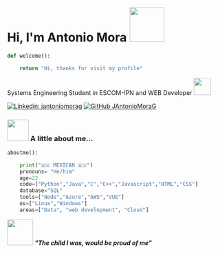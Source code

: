 # Hi, I'm Antonio Mora <img src="https://media3.giphy.com/media/YTEMRDS9gXMDmfAwpn/giphy.gif?cid=6c09b952656d60453609847391757092228eb6e05b7c8531&rid=giphy.gif&ct=s" width="80">

```python
def welcome():

    return "Hi, thanks for visit my profile"
 ```
    
Systems Engineering Student in ESCOM-IPN and WEB Developer <img src="https://sociedadtecnologiaydeontologia.files.wordpress.com/2019/01/logotipo_ipn.png" width="40">

[![Linkedin: jantoniomorag](https://img.shields.io/badge/-jantoniomorag-blue?style=flat-square&logo=Linkedin&logoColor=white&link=https://www.linkedin.com/in/jantoniomorag/)](https://www.linkedin.com/in/jantoniomorag/)
[![GitHub JAntonioMoraG](https://img.shields.io/github/followers/JAntonioMoraG?label=follow&style=social)](https://github.com/JAntonioMoraG)

### <img src="https://librecraft.com/foro/data/avatars/l/37/37437.jpg?1569698356" width="50"> A little about me... 
```python
aboutme():

    print("🇲🇽 MEXICAN 🇲🇽")
    pronouns= "He/him"
    age=22
    code=["Python","Java","C","C++","Javascript","HTML","CSS"]
    database="SQL"
    tools=["Node","Azure","AWS","VUE"]
    os=["Linux","Windows"]
    areas=["Data", "web development", "Cloud"]
 ```
 <img src="https://www.gratistodo.com/wp-content/uploads/2021/12/Gifs-Naruto-4.gif" width="60"> <em><b> "The child I was, would be proud of me"</b> </em>
